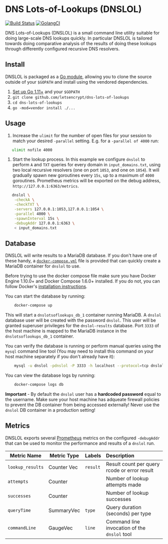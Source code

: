 # DNS Lots-of-Lookups (DNSLOL)

[![Build Status](https://travis-ci.org/letsencrypt/dns-lots-of-lookups.svg?branch=master)](https://travis-ci.org/letsencrypt/dns-lots-of-lookups)
[![GolangCI](https://golangci.com/badges/github.com/letsencrypt/dns-lots-of-lookups.svg)](https://golangci.com/r/github.com/letsencrypt/dns-lots-of-lookups)


DNS Lots-of-Lookups (DNSLOL) is a small command line utility suitable for doing
large-scale DNS lookups quickly. In particular DNSLOL is tailored towards doing
comparative analysis of the results of doing these lookups through differently
configured recursive DNS resolvers.

## Install

DNSLOL is packaged as a [Go module](https://github.com/golang/go/wiki/Modules),
allowing you to clone the source outside of your `$GOPATH` and install using the
vendored dependencies.

1. [Set up Go 1.11+](https://golang.org/doc/install) and your `$GOPATH`
1. `git clone github.com/letsencrypt/dns-lots-of-lookups`
1. `cd dns-lots-of-lookups`
1. `go -mod=vendor install ./...`

## Usage

1. Increase the `ulimit` for the number of open files for your session to match
   your desired `-parallel` setting. E.g. for a `-parallel of 4000` run:

```bash
   ulimit nofile 4000
```

1. Start the lookup process. In this example we configure `dnslol` to perform `A`
   and `TXT` queries for every domain in `input_domains.txt`, using two local
   recursive resolvers (one on port `1053`, and one on `1054`). It will
   gradually spawn new goroutines every `15s`, up to a maximum of `4000`
   goroutines. Prometheus metrics will be exported on the debug address,
   `http://127.0.0.1:6363/metrics`.

```bash
   dnslol \
    -checkA \
    -checkTXT \
    -servers 127.0.0.1:1053,127.0.0.1:1054 \
    -parallel 4000 \
    -spawnInterval 15s \
    -debugAddr 127.0.0.1:6363 \
    < input_domains.txt
```

## Database

DNSLOL will write results to a MariaDB database. If you don't have one of these
handy, a
[`docker-compose.yml`](https://github.com/letsencrypt/dns-lots-of-lookups/blob/master/docker-compose.yml)
file is provided that can quickly create a MariaDB container for `dnslol` to
use.

Before trying to use the docker compose file make sure you have Docker Engine
1.10.0+ and Docker Compose 1.6.0+ installed. If you do not, you can follow
Docker's [installation instructions](https://docs.docker.com/compose/install/).

You can start the database by running:

```bash
    docker-compose up
```

This will start a `dnslotsoflookups_db_1` container running MariaDB. A `dnslol`
database user will be created with the password `dnslol`. This user will be
granted superuser privileges for the `dnslol-results` database. Port `3333` of
the host machine is mapped to the MariaDB instance in the
`dnslotsoflookups_db_1` container.

You can verify the database is running or perform manual queries using the
`mysql` command line tool (You may need to install this command on your host
machine separately if you don't already have it):

```bash
    mysql -u dnslol -pdnslol -P 3333 -h localhost --protocol=tcp dnslol-results
```

You can view the database logs by running:

```bash
    docker-compose logs db
```

**Important** - By default the `dnslol` user has a **hardcoded password** equal
to the username. Make sure your host machine has adqueate firewall policies to
prevent the DB container from being accessed externally! Never use the `dnslol`
DB container in a production setting!

## Metrics

DNSLOL exports several [Prometheus](https://prometheus.io/) metrics on the configured `-debugAddr` that can be used to monitor the performance and results of a `dnslol` run.

| Metric Name      | Metric Type   | Labels    | Description           |
| ---------------- |---------------|-----------|:----------------------|
| `lookup_results` | Counter Vec   | `result`  | Result count per query rcode or error result |
| `attempts`       | Counter       |           | Number of lookup attempts made |
| `successes`      | Counter       |           | Number of lookup successes |
| `queryTime`      | SummaryVec    | `type`    | Query duration (seconds) per type |
| `commandLine`    | GaugeVec      | `line`    | Command line invocation of the `dnslol` tool |
